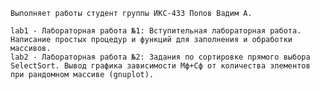     Выполняет работы студент группы ИКС-433 Попов Вадим А.
    
    lab1 - Лабораторная работа №1: Вступительная лабораторная работа. Написание простых процедур и функций для заполнения и обработки массивов.
    lab2 - Лабораторная работа №2: Задания по сортировке прямого выбора SelectSort. Вывод графика зависимости Мф+Сф от количества элементов при рандомном массиве (gnuplot).
